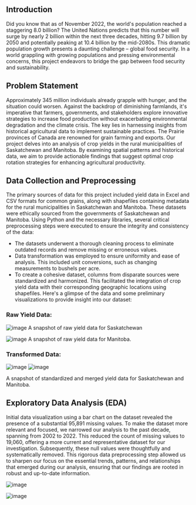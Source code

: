 ## Introduction
Did you know that as of November 2022, the world's population reached a staggering 8.0 billion? The United Nations predicts that this number will surge by nearly 2 billion within the next three decades, hitting 9.7 billion by 2050 and potentially peaking at 10.4 billion by the mid-2080s. This dramatic population growth presents a daunting challenge – global food security. 
In a world grappling with growing populations and pressing environmental concerns, this project endeavors to bridge the gap between food security and sustainability.

## Problem Statement
Approximately 345 million individuals already grapple with hunger, and the situation could worsen.
Against the backdrop of diminishing farmlands, it's imperative that farmers, governments, and stakeholders explore innovative strategies to increase food production without exacerbating environmental degradation and the climate crisis. The key lies in harnessing insights from historical agricultural data to implement sustainable practices.
The Prairie provinces of Canada are renowned for grain farming and exports. Our project delves into an analysis of crop yields in the rural municipalities of Saskatchewan and Manitoba. By examining spatial patterns and historical data, we aim to provide actionable findings that suggest optimal crop rotation strategies for enhancing agricultural productivity.

## Data Collection and Preprocessing
The primary sources of data for this project included yield data in Excel and CSV formats for common grains, along with shapefiles containing metadata for the rural municipalities in Saskatchewan and Manitoba. These datasets were ethically sourced from the governments of Saskatchewan and Manitoba.
Using Python and the necessary libraries, several critical preprocessing steps were executed to ensure the integrity and consistency of the data:
*	The datasets underwent a thorough cleaning process to eliminate outdated records and remove missing or erroneous values.
*	Data transformation was employed to ensure uniformity and ease of analysis. This included unit conversions, such as changing measurements to bushels per acre.
*	To create a cohesive dataset, columns from disparate sources were standardized and harmonized. This facilitated the integration of crop yield data with their corresponding geographic locations using shapefiles.
Here's a glimpse of the data and some preliminary visualizations to provide insight into our dataset:
### Raw Yield Data:
![image](https://github.com/Minidoughnut/AgTech/assets/104665188/ce1b2b01-ea15-46ed-8d7a-353bd1f560b8)
A snapshot of raw yield data for Saskatchewan

 ![image](https://github.com/Minidoughnut/AgTech/assets/104665188/61743d43-e2e5-424d-a900-bcb1480e7b27)
A snapshot of raw yield data for Manitoba.
 
### Transformed Data:
 ![image](https://github.com/Minidoughnut/AgTech/assets/104665188/ffd9784c-3902-4331-b9f6-5ba72037b2f4)
 ![image](https://github.com/Minidoughnut/AgTech/assets/104665188/2a17482e-b763-43e4-81fc-589b570a25be)

A snapshot of standardized and merged yield data for Saskatchewan and Manitoba.

## Exploratory Data Analysis (EDA)
Initial data visualization using a bar chart on the dataset revealed the presence of a substantial 95,891 missing values. To make the dataset more relevant and focused, we narrowed our analysis to the past decade, spanning from 2002 to 2022. This reduced the count of missing values to 19,060, offering a more current and representative dataset for our investigation.
Subsequently, these null values were thoughtfully and systematically removed.  This rigorous data preprocessing step allowed us to sharpen our focus on the essential trends, patterns, and relationships that emerged during our analysis, ensuring that our findings are rooted in robust and up-to-date information.

![image](https://github.com/Minidoughnut/AgTech/assets/104665188/d7e1f123-060a-4f04-a21f-9ba58874d93d)

![image](https://github.com/Minidoughnut/AgTech/assets/104665188/3ca91dc8-da99-4896-a1fb-91f0abab4230)







